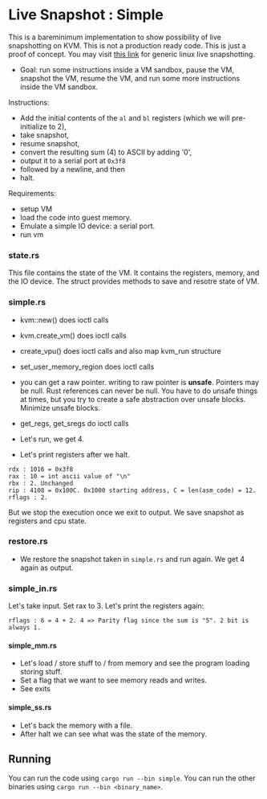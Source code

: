 # Live Snapshot : Simple
This is a bareminimum implementation to show possibility of live snapshotting on KVM. This is not a production ready code. This is just a proof of concept. You may visit [this link](https://github.com/anirudhakulkarni/Live-Snapshot) for generic linux live snapshotting.

* Goal: run some instructions inside a VM sandbox, pause the VM, snapshot the VM, resume the VM, and run some more instructions inside the VM sandbox.


Instructions: 

* Add the initial contents of the `al` and `bl` registers (which we will
pre-initialize to 2), 
* take snapshot,
* resume snapshot,
* convert the resulting sum (4) to ASCII by adding '0',
* output it to a serial port at `0x3f8` 
* followed by a newline, and then 
* halt.

Requirements: 

* setup VM
* load the code into guest memory. 
* Emulate a simple IO device: a serial port.
* run vm


### state.rs

This file contains the state of the VM. It contains the registers, memory, and the IO device. The struct provides methods to save and resotre state
of VM.

### simple.rs

* kvm::new() does ioctl calls 
* kvm.create_vm() does ioctl calls
* create_vpu() does ioctl calls and also map kvm_run structure
* set_user_memory_region does ioctl calls
* you can get a raw pointer. writing to raw pointer is **unsafe**. Pointers 
may be null. Rust references can never be null. You have to do unsafe things at
times, but you try to create a safe abstraction over unsafe blocks. Minimize
unsafe blocks.

* get_regs, get_sregs do ioctl calls
* Let's run, we get 4.
* Let's print registers after we halt.
```
rdx : 1016 = 0x3f8
rax : 10 = int ascii value of "\n"
rbx : 2. Unchanged
rip : 4108 = 0x100C. 0x1000 starting address, C = len(asm_code) = 12. 
rflags : 2. 
```

But we stop the execution once we exit to output. We save snapshot as registers and cpu state. 

### restore.rs

* We restore the snapshot taken in `simple.rs` and run again. We get 4 again as output.
### simple_in.rs

Let's take input. Set rax to 3. Let's print the registers again: 

```
rflags : 6 = 4 + 2. 4 => Parity flag since the sum is "5". 2 bit is always 1.
```

#### simple_mm.rs

* Let's load / store stuff to / from memory and see the program loading storing
stuff. 
* Set a flag that we want to see memory reads and writes.
* See exits

#### simple_ss.rs

* Let's back the memory with a file. 
* After halt we can see what was the state of the memory.


## Running

You can run the code using `cargo run --bin simple`. You can run the other binaries using `cargo run --bin <binary_name>`.
